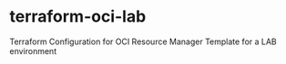 # terraform-oci-lab
Terraform Configuration for OCI Resource Manager Template for a LAB environment
